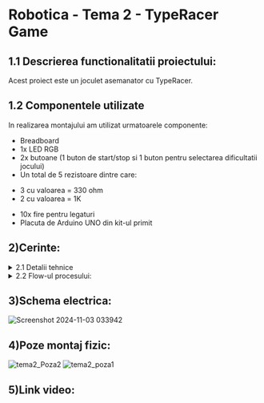 # Robotica - Tema 2 - TypeRacer Game
## 1.1 Descrierea functionalitatii proiectului: 
Acest proiect este un joculet asemanator cu TypeRacer.


## 1.2 Componentele utilizate
In realizarea montajului am utilizat urmatoarele componente:
- Breadboard
- 1x LED RGB
- 2x butoane (1 buton de start/stop si 1 buton pentru selectarea dificultatii jocului)
- Un total de 5 rezistoare dintre care:
* 3 cu valoarea = 330 ohm
* 2 cu valoarea = 1K
- 10x fire pentru legaturi
- Placuta de Arduino UNO din kit-ul primit 
## 2)Cerinte:
<details> 
<summary>2.1 Detalii tehnice</summary>
  <details>
  <summary>LED RGB - Indicator de stare:</summary>

  - În starea de repaus, LED-ul va avea culoarea albă.
  - La apăsarea butonului de start, LED-ul va clipi timp de 3 secunde, indicând o numărătoare inversă până la începerea rundei.
  - În timpul unei runde: LED-ul va fi verde dacă textul introdus este corect și va deveni roșu în caz de greșeală.
  </details>
  <details>
  <summary>Butonul Start/Stop:</summary>
    
  - Modul de repaus: Dacă jocul este oprit, apăsarea butonului inițiază o nouă rundă după o numărătoare inversă de 3 secunde.
  - În timpul unei runde: Dacă runda este activă, apăsarea butonului o va opri imediat.
  </details>
  <details>
  <summary>Butonul de dificultate:</summary>
  
  - Butonul de dificultate controlează viteza cu care apar cuvintele și poate fi folosit doar în starea de repaus.
  - La fiecare apăsare, dificultatea se schimbă ciclind între: (Easy, Medium, Hard).
  - La schimbarea dificultății, se trimite un mesaj prin serial: “Easy/Medium/Hard mode on!”.
  </details>
  <details>
  <summary>Generarea cuvintelor:</summary>
  
  - Se va crea un dicționar de cuvinte.
  - În timpul unei runde, cuvintele vor fi afișate în terminal într-o ordine aleatorie.
  - Dacă cuvântul curent a fost scris corect, un cuvânt nou va fi afișat imediat. Dacă nu, un nou cuvânt va apărea după intervalul de timp stabilit în funcție de dificultate.
  </details>
  <details>
  <summary>Alte observații:</summary>
  
  - Timpul alocat pentru o rundă este de 30 de secunde.
  - La sfârșitul fiecărei runde, se va afișa în terminal câte cuvinte au fost scrise corect.
  </details>
</details>
<details>
<summary> 2.2 Flow-ul procesului: </summary>

1. Jocul este în repaus. LED-ul RGB are culoarea albă.

2. Se alege dificultatea jocului folosind butonul de dificultate, iar în terminal va apărea “Easy/Medium/Hard mode on!”.

3. Se apasă butonul de start/stop.

4. LED-ul clipește timp de 3 secunde, iar în terminal se va afișa numărătoarea înversă: 3, 2, 1.

5. LED-ul devine verde și încep să apară cuvinte de tastat.

6. La tastarea corectă, următorul cuvânt apare imediat. Dacă nu se tasteaza cuvântul în timpul stabilit de dificultate, va apărea un nou cuvânt.

7. O greșeală face LED-ul să devină roșu. Pentru a corecta cuvântul, se va folosi tasta BackSpace.

8. Dupa 30 de secunde, runda se termină, iar în terminal se va afișa scorul: numărul total de cuvinte scrise corect.

9. Jocul se poate opri oricând cu butonul de start/stop.
</details>

## 3)Schema electrica:
![Screenshot 2024-11-03 033942](https://github.com/user-attachments/assets/14c0e529-ce24-4640-ba20-aa28a05dbc6b)

## 4)Poze montaj fizic:

![tema2_Poza2](https://github.com/user-attachments/assets/b3b6f847-c503-405c-8adb-7d13378f08ed)
![tema2_poza1](https://github.com/user-attachments/assets/dd489a30-430f-4882-bd1c-c70439044369)

## 5)Link video:


